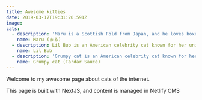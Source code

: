 ```yaml
---
title: Awesome kitties
date: 2019-03-17T19:31:20.591Z
image: 
cats:
  - description: 'Maru is a Scottish Fold from Japan, and he loves boxes.'
    name: Maru (まる)
  - description: Lil Bub is an American celebrity cat known for her unique appearance.
    name: Lil Bub
  - description: 'Grumpy cat is an American celebrity cat known for her grumpy appearance.'
    name: Grumpy cat (Tardar Sauce)
---
```

Welcome to my awesome page about cats of the internet.

This page is built with NextJS, and content is managed in Netlify CMS